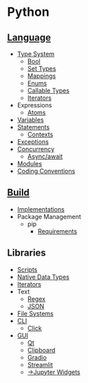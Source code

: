 # Python
## [Language](Language/README.md)
- [Type System](Language/Types/README.md)
  - [Bool](Language/Types/Bool.md)
  - [Set Types](Language/Types/Set%20Types.md)
  - [Mappings](Language/Types/Mappings.md)
  - [Enums](Language/Types/Enums.md)
  - [Callable Types](Language/Types/Callable.md)
  - [Iterators](Language/Types/Iterators.md)
- Expressions
  - [Atoms](Language/Expressions/Atoms.md)
- [Variables](Language/Variables.md)
- [Statements](Language/Statements/README.md)
  - [Contexts](Language/Statements/Contexts.md)
- [Exceptions](Language/Exceptions.md)
- [Concurrency](Language/Concurrency/README.md)
  - [Async/await](Language/Concurrency/Async-await.md)
- [Modules](Language/Modules/README.md)
- [Coding Conventions](Language/Coding%20Conventions.md)

## [Build](Build/README.md)
- [Implementations](Build/Implementations/README.md)
- Package Management
  - pip
    - [Requirements](Build/Package%20Management/pip/Requirements.md)

## Libraries
- [Scripts](Libraries/Scripts.md)
- [Native Data Types](Libraries/Native%20Data%20Types.md)
- [Iterators](Libraries/Iterators.md)
- Text
  - [Regex](Libraries/Text/Regex.md)
  - [JSON](Libraries/Text/JSON.md)
- [File Systems](Libraries/File%20Systems/README.md)
- [CLI](Libraries/CLI/README.md)
  - [Click](Libraries/CLI/Click.md)
- [GUI](Libraries/GUI/README.md)
  - [Qt](Libraries/GUI/Qt/README.md)
  - [Clipboard](Libraries/GUI/Clipboard.md)
  - [Gradio](Libraries/GUI/Gradio/README.md)
  - [Streamlit](Libraries/GUI/Streamlit/README.md)
  - [→Jupyter Widgets](https://github.com/Chaoses-Ib/ComputerSoftware/blob/main/Programming/Jupyter/IPython/Widgets/README.md)